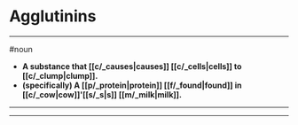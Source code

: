 # Agglutinins
---
#noun
- **A substance that [[c/_causes|causes]] [[c/_cells|cells]] to [[c/_clump|clump]].**
- **(specifically) A [[p/_protein|protein]] [[f/_found|found]] in [[c/_cow|cow]]'[[s/_s|s]] [[m/_milk|milk]].**
---
---
